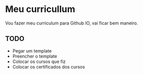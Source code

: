 # Meu curricullum

Vou fazer meu curriculum para Github IO, vai ficar bem maneiro.

## TODO

* Pegar um template
* Preencher o template
* Colocar os cursos que fiz
* Colocar os certificados dos cursos
